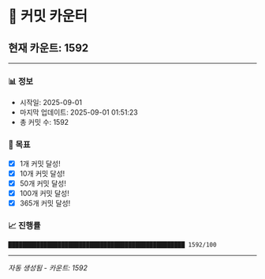 # 🔢 커밋 카운터

## 현재 카운트: 1592

---

### 📊 정보
- 시작일: 2025-09-01
- 마지막 업데이트: 2025-09-01 01:51:23
- 총 커밋 수: 1592

### 🎯 목표
- [x] 1개 커밋 달성!
- [x] 10개 커밋 달성!
- [x] 50개 커밋 달성!
- [x] 100개 커밋 달성!
- [x] 365개 커밋 달성!

### 📈 진행률
```
██████████████████████████████████████████████████ 1592/100
```

---
*자동 생성됨 - 카운트: 1592*
